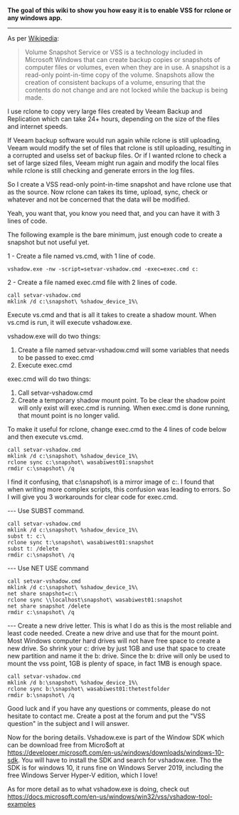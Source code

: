 **The goal of this wiki to show you how easy it is to enable VSS for rclone or any windows app.**
***
As per [Wikipedia](https://en.wikipedia.org/wiki/Shadow_Copy):
> Volume Snapshot Service or VSS is a technology included in Microsoft Windows that can create backup copies or snapshots of computer files or volumes, even when they are in use. A snapshot is a read-only point-in-time copy of the volume. Snapshots allow the creation of consistent backups of a volume, ensuring that the contents do not change and are not locked while the backup is being made.

I use rclone to copy very large files created by Veeam Backup and Replication which can take 24+ hours, depending on the size of the files and internet speeds. 

If Veeam backup software would run again while rclone is still uploading, Veeam would modify the set of files that rclone is still uploading, resulting in a corrupted and uselss set of backup files. Or if I wanted rclone to check a set of large sized files, Veeam might run again and modify the local files while rclone is still checking and generate errors in the log files.

So I create a VSS read-only point-in-time snapshot and have rclone use that as the source.
Now rclone can takes its time, upload, sync, check or whatever and not be concerned that the data will be modified.

Yeah, you want that, you know you need that, and you can have it with 3 lines of code.  

The following example is the bare minimum, just enough code to create a snapshot but not useful yet. 

1 - Create a file named vs.cmd, with 1 line of code.

    vshadow.exe -nw -script=setvar-vshadow.cmd -exec=exec.cmd c:

2 - Create a file named exec.cmd file with 2 lines of code.

    call setvar-vshadow.cmd
    mklink /d c:\snapshot\ %shadow_device_1%\

Execute vs.cmd and that is all it takes to create a shadow mount.
When vs.cmd is run, it will execute vshadow.exe.

vshadow.exe will do two things:
1. Create a file named setvar-vshadow.cmd will some variables that needs to be passed to exec.cmd
2. Execute exec.cmd

exec.cmd will do two things:
1. Call setvar-vshadow.cmd
2. Create a temporary shadow mount point. To be clear the shadow point will only exist will exec.cmd is running. When exec.cmd is done running, that mount point is no longer valid.

To make it useful for rclone, change exec.cmd to the 4 lines of code below and then execute vs.cmd.

    call setvar-vshadow.cmd
    mklink /d c:\snapshot\ %shadow_device_1%\
    rclone sync c:\snapshot\ wasabiwest01:snapshot
    rmdir c:\snapshot\ /q

I find it confusing, that c:\snapshot\ is a mirror image of c:\.
I found that when writing more complex scripts, this confusion was leading to errors.
So I will give you 3 workarounds for clear code for exec.cmd.

--- Use SUBST command.

    call setvar-vshadow.cmd
    mklink /d c:\snapshot\ %shadow_device_1%\ 
    subst t: c:\
    rclone sync t:\snapshot\ wasabiwest01:snapshot
    subst t: /delete
    rmdir c:\snapshot\ /q

--- Use NET USE command

    call setvar-vshadow.cmd
    mklink /d c:\snapshot\ %shadow_device_1%\ 
    net share snapshot=c:\
    rclone sync \\localhost\snapshot\ wasabiwest01:snapshot
    net share snapshot /delete
    rmdir c:\snapshot\ /q

--- Create a new drive letter. This is what I do as this is the most reliable and least code needed.
Create a new drive and use that for the mount point.
Most Windows computer hard drives will not have free space to create a new drive. So shrink your c: drive by just 1GB and use that space to create new partition and name it the b: drive. Since the b: drive will only be used to mount the vss point, 1GB is plenty of space, in fact 1MB is enough space.

    call setvar-vshadow.cmd
    mklink /d b:\snapshot\ %shadow_device_1%\
    rclone sync b:\snapshot\ wasabiwest01:thetestfolder
    rmdir b:\snapshot\ /q

Good luck and if you have any questions or comments, please do not hesitate to contact me.
Create a post at the forum and put the "VSS question" in the subject and I will answer.

Now for the boring details.
Vshadow.exe is part of the Window SDK which can be download free from Micro$oft at https://developer.microsoft.com/en-us/windows/downloads/windows-10-sdk. You will have to install the SDK and search for vshadow.exe. Tho the SDK is for windows 10, it runs fine on Windows Server 2019, including the free Windows Server Hyper-V edition, which I love!

As for more detail as to what vshadow.exe is doing, check out https://docs.microsoft.com/en-us/windows/win32/vss/vshadow-tool-examples
